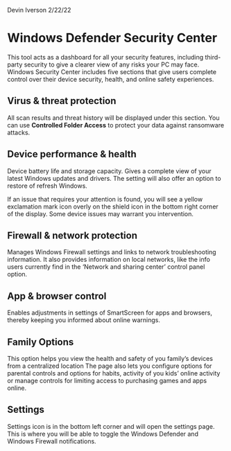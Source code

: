 Devin Iverson
2/22/22
# Windows Defender Security Center

This tool acts as a dashboard for all your security features, including third-party security to give a clearer view of any risks your PC may face. Windows Security Center includes five sections that give users complete control over their device security, health, and online safety experiences.

## Virus & threat protection

All scan results and threat history will be displayed under this section. You can use **Controlled Folder Access** to protect your data against ransomware attacks.

## Device performance & health

Device battery life and storage capacity. Gives a complete view of your latest Windows updates and drivers. The setting will also offer an option to restore of refresh Windows.

If an issue that requires your attention is found, you will see a yellow exclamation mark icon overly on the shield icon in the bottom right corner of the display. Some device issues may warrant you intervention.

## Firewall & network protection

Manages Windows Firewall settings and links to network troubleshooting information. It also provides information on local networks, like the info users currently find in the ‘Network and sharing center’ control panel option.

## App & browser control

Enables adjustments in settings of SmartScreen for apps and browsers, thereby keeping you informed about online warnings.

## Family Options

This option helps you view the health and safety of you family’s devices from a centralized location The page also lets you configure options for parental controls and options for habits, activity of you kids’ online activity or manage controls for limiting access to purchasing games and apps online.

## Settings

Settings icon is in the bottom left corner and will open the settings page. This is where you will be able to toggle the Windows Defender and Windows Firewall notifications. 